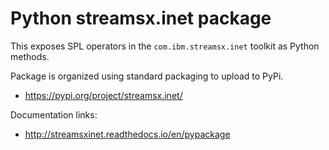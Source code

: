 # Python streamsx.inet package

This exposes SPL operators in the `com.ibm.streamsx.inet` toolkit as Python methods.

Package is organized using standard packaging to upload to PyPi.

* https://pypi.org/project/streamsx.inet/

Documentation links:
* http://streamsxinet.readthedocs.io/en/pypackage

